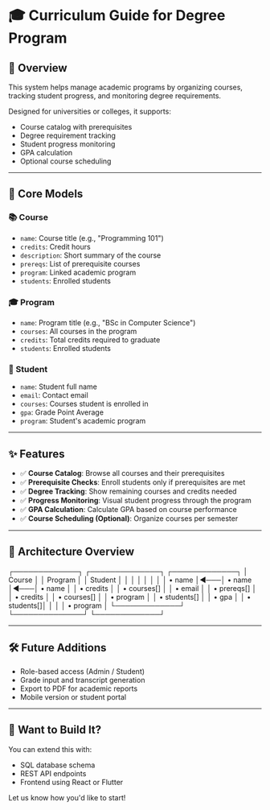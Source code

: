 # 🎓 Curriculum Guide for Degree Program

## 📘 Overview

This system helps manage academic programs by organizing courses, tracking student progress, and monitoring degree requirements.

Designed for universities or colleges, it supports:
- Course catalog with prerequisites
- Degree requirement tracking
- Student progress monitoring
- GPA calculation
- Optional course scheduling

---

## 🧱 Core Models

### 📚 Course
- `name`: Course title (e.g., "Programming 101")
- `credits`: Credit hours
- `description`: Short summary of the course
- `prereqs`: List of prerequisite courses
- `program`: Linked academic program
- `students`: Enrolled students

### 🎓 Program
- `name`: Program title (e.g., "BSc in Computer Science")
- `courses`: All courses in the program
- `credits`: Total credits required to graduate
- `students`: Enrolled students

### 👤 Student
- `name`: Student full name
- `email`: Contact email
- `courses`: Courses student is enrolled in
- `gpa`: Grade Point Average
- `program`: Student's academic program

---

## ✨ Features

- ✅ **Course Catalog**: Browse all courses and their prerequisites
- ✅ **Prerequisite Checks**: Enroll students only if prerequisites are met
- ✅ **Degree Tracking**: Show remaining courses and credits needed
- ✅ **Progress Monitoring**: Visual student progress through the program
- ✅ **GPA Calculation**: Calculate GPA based on course performance
- ✅ **Course Scheduling (Optional)**: Organize courses per semester

---

## 📐 Architecture Overview

┌─────────────┐    ┌──────────────┐    ┌─────────────┐
│ Course      │    │ Program      │    │ Student     │
│             │    │              │    │             │
│ • name      │◄───│ • name       │◄───│ • name      │
│ • credits   │    │ • courses[]  │    │ • email     │
│ • prereqs[] │    │ • credits    │    │ • courses[] │
│ • program   │    │ • students[] │    │ • gpa       │
│ • students[]│    │              │    │ • program   │
└─────────────┘    └──────────────┘    └─────────────┘

---

## 🛠️ Future Additions

- Role-based access (Admin / Student)
- Grade input and transcript generation
- Export to PDF for academic reports
- Mobile version or student portal

---

## 🚀 Want to Build It?

You can extend this with:
- SQL database schema
- REST API endpoints
- Frontend using React or Flutter

Let us know how you'd like to start!
